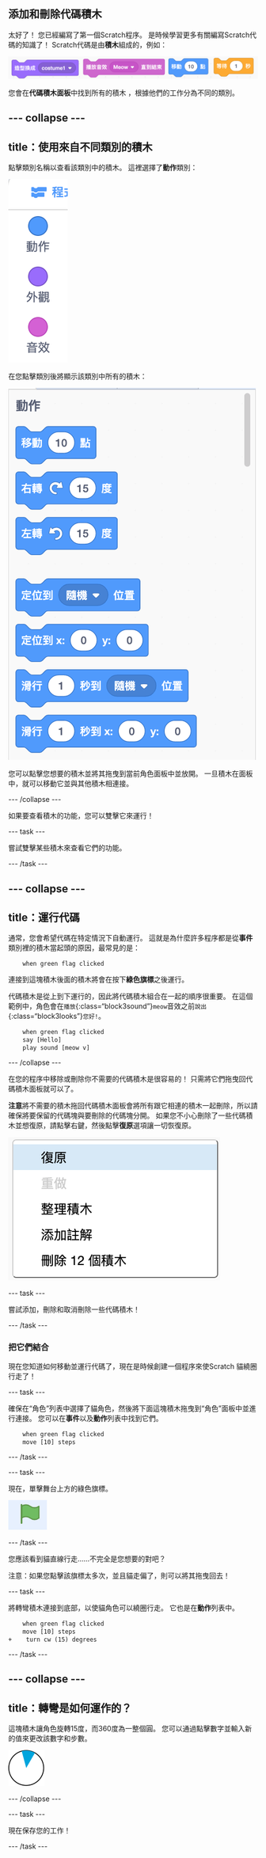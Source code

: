 ## 添加和刪除代碼積木

太好了！ 您已經編寫了第一個Scratch程序。 是時候學習更多有關編寫Scratch代碼的知識了！ Scratch代碼是由**積木**組成的，例如：

![](images/code1.png)

您會在**代碼積木面板**中找到所有的積木 ，根據他們的工作分為不同的類別。

--- collapse ---
---
title：使用來自不同類別的積木
---
點擊類別名稱以查看該類別中的積木。 這裡選擇了**動作**類別：

![](images/code2a.png)

在您點擊類別後將顯示該類別中所有的積木：

![](images/code2b.png)

您可以點擊您想要的積木並將其拖曳到當前角色面板中並放開。 一旦積木在面板中，就可以移動它並與其他積木相連接。

--- /collapse ---

如果要查看積木的功能，您可以雙擊它來運行！

--- task ---

嘗試雙擊某些積木來查看它們的功能。

--- /task ---

--- collapse ---
---
title：運行代碼
---
通常，您會希望代碼在特定情況下自動運行。 這就是為什麼許多程序都是從**事件**類別裡的積木當起頭的原因，最常見的是：

```blocks3
    when green flag clicked
```

連接到這塊積木後面的積木將會在按下**綠色旗標**之後運行。

代碼積木是從上到下運行的，因此將代碼積木組合在一起的順序很重要。 在這個範例中，角色會在`播放`{:class=“block3sound”}`meow`音效之前`說出`{:class=“block3looks”}`您好!`。

```blocks3
    when green flag clicked
    say [Hello]
    play sound [meow v]
```

--- /collapse ---

在您的程序中移除或刪除你不需要的代碼積木是很容易的！ 只需將它們拖曳回代碼積木面板就可以了。

**注意**將不需要的積木拖回代碼積木面板會將所有跟它相連的積木一起刪除，所以請確保將要保留的代碼塊與要刪除的代碼塊分開。 如果您不小心刪除了一些代碼積木並想復原，請點擊右鍵，然後點擊**復原**選項讓一切恢復原。

![](images/code6.png)

--- task ---

嘗試添加，刪除和取消刪除一些代碼積木！

--- /task ---

### 把它們結合

現在您知道如何移動並運行代碼了，現在是時候創建一個程序來使Scratch 貓繞圈行走了！

--- task ---

確保在“角色”列表中選擇了貓角色，然後將下面這塊積木拖曳到“角色”面板中並進行連接。 您可以在**事件**以及**動作**列表中找到它們。

```blocks3
    when green flag clicked
    move [10] steps
```

--- /task ---

--- task ---

現在，單擊舞台上方的綠色旗標。

![](images/code7.png)

--- /task ---

您應該看到貓直線行走……不完全是您想要的對吧？

注意：如果您點擊該旗標太多次，並且貓走偏了，則可以將其拖曳回去！

--- task ---

將轉彎積木連接到底部，以使貓角色可以繞圈行走。 它也是在**動作**列表中。

```blocks3
    when green flag clicked
    move [10] steps
+    turn cw (15) degrees
```

--- /task ---

--- collapse ---
---
title：轉彎是如何運作的？
---
這塊積木讓角色旋轉15度，而360度為一整個圓。 您可以通過點擊數字並輸入新的值來更改該數字和步數。

![](images/code9.png)

--- /collapse ---

--- task ---

現在保存您的工作！

--- /task ---
